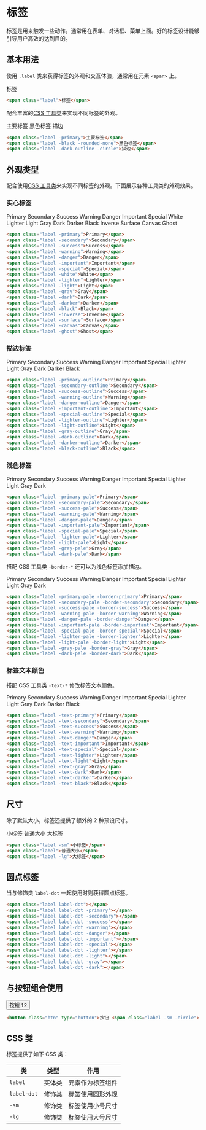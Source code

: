 # 标签

标签是用来触发一些动作。通常用在表单、对话框、菜单上面。好的标签设计能够引导用户高效的达到目的。

## 基本用法

使用 `.label` 类来获得标签的外观和交互体验，通常用在元素 `<span>` 上。

<Example class="flex gap-4">
  <span class="label">标签</span>
</Example>

```html
<span class="label">标签</span>
```

配合丰富的[CSS 工具类](/lib/utilities/)来实现不同标签的外观。

<Example class="flex gap-4 flex-wrap" background="light-circle">
  <span class="label -primary">主要标签</span>
  <span class="label -black -rounded-none">黑色标签</span>
  <span class="label -dark-outline -circle">描边</span>
</Example>

```html
<span class="label -primary">主要标签</span>
<span class="label -black -rounded-none">黑色标签</span>
<span class="label -dark-outline -circle">描边</span>
```

## 外观类型

配合使用[CSS 工具类](/lib/utilities/)来实现不同标签的外观。下面展示各种工具类的外观效果。

### 实心标签

<Example class="flex gap-4 flex-wrap" background="light-circle">
  <span class="label -primary">Primary</span>
  <span class="label -secondary">Secondary</span>
  <span class="label -success">Success</span>
  <span class="label -warning">Warning</span>
  <span class="label -danger">Danger</span>
  <span class="label -important">Important</span>
  <span class="label -special">Special</span>
  <span class="label -white">White</span>
  <span class="label -lighter">Lighter</span>
  <span class="label -light">Light</span>
  <span class="label -gray">Gray</span>
  <span class="label -dark">Dark</span>
  <span class="label -darker">Darker</span>
  <span class="label -black">Black</span>
  <span class="label -inverse">Inverse</span>
  <span class="label -surface">Surface</span>
  <span class="label -canvas">Canvas</span>
  <span class="label -ghost">Ghost</span>
</Example>

```html
<span class="label -primary">Primary</span>
<span class="label -secondary">Secondary</span>
<span class="label -success">Success</span>
<span class="label -warning">Warning</span>
<span class="label -danger">Danger</span>
<span class="label -important">Important</span>
<span class="label -special">Special</span>
<span class="label -white">White</span>
<span class="label -lighter">Lighter</span>
<span class="label -light">Light</span>
<span class="label -gray">Gray</span>
<span class="label -dark">Dark</span>
<span class="label -darker">Darker</span>
<span class="label -black">Black</span>
<span class="label -inverse">Inverse</span>
<span class="label -surface">Surface</span>
<span class="label -canvas">Canvas</span>
<span class="label -ghost">Ghost</span>
```

### 描边标签

<Example class="flex gap-4 flex-wrap" background="light-circle">
  <span class="label -primary-outline">Primary</span>
  <span class="label -secondary-outline">Secondary</span>
  <span class="label -success-outline">Success</span>
  <span class="label -warning-outline">Warning</span>
  <span class="label -danger-outline">Danger</span>
  <span class="label -important-outline">Important</span>
  <span class="label -special-outline">Special</span>
  <span class="label -lighter-outline">Lighter</span>
  <span class="label -light-outline">Light</span>
  <span class="label -gray-outline">Gray</span>
  <span class="label -dark-outline">Dark</span>
  <span class="label -darker-outline">Darker</span>
  <span class="label -black-outline">Black</span>
</Example>

```html
<span class="label -primary-outline">Primary</span>
<span class="label -secondary-outline">Secondary</span>
<span class="label -success-outline">Success</span>
<span class="label -warning-outline">Warning</span>
<span class="label -danger-outline">Danger</span>
<span class="label -important-outline">Important</span>
<span class="label -special-outline">Special</span>
<span class="label -lighter-outline">Lighter</span>
<span class="label -light-outline">Light</span>
<span class="label -gray-outline">Gray</span>
<span class="label -dark-outline">Dark</span>
<span class="label -darker-outline">Darker</span>
<span class="label -black-outline">Black</span>
```

### 浅色标签

<Example class="flex gap-4 flex-wrap" background="light-circle">
  <span class="label -primary-pale">Primary</span>
  <span class="label -secondary-pale">Secondary</span>
  <span class="label -success-pale">Success</span>
  <span class="label -warning-pale">Warning</span>
  <span class="label -danger-pale">Danger</span>
  <span class="label -important-pale">Important</span>
  <span class="label -special-pale">Special</span>
  <span class="label -lighter-pale">Lighter</span>
  <span class="label -light-pale">Light</span>
  <span class="label -gray-pale">Gray</span>
  <span class="label -dark-pale">Dark</span>
</Example>

```html
<span class="label -primary-pale">Primary</span>
<span class="label -secondary-pale">Secondary</span>
<span class="label -success-pale">Success</span>
<span class="label -warning-pale">Warning</span>
<span class="label -danger-pale">Danger</span>
<span class="label -important-pale">Important</span>
<span class="label -special-pale">Special</span>
<span class="label -lighter-pale">Lighter</span>
<span class="label -light-pale">Light</span>
<span class="label -gray-pale">Gray</span>
<span class="label -dark-pale">Dark</span>
```

搭配 CSS 工具类 `-border-*` 还可以为浅色标签添加描边。

<Example class="flex gap-4 flex-wrap" background="light-circle">
  <span class="label -primary-pale -border-primary">Primary</span>
  <span class="label -secondary-pale -border-secondary">Secondary</span>
  <span class="label -success-pale -border-success">Success</span>
  <span class="label -warning-pale -border-warning">Warning</span>
  <span class="label -danger-pale -border-danger">Danger</span>
  <span class="label -important-pale -border-important">Important</span>
  <span class="label -special-pale -border-special">Special</span>
  <span class="label -lighter-pale -border-lighter">Lighter</span>
  <span class="label -light-pale -border-light">Light</span>
  <span class="label -gray-pale -border-gray">Gray</span>
  <span class="label -dark-pale -border-dark">Dark</span>
</Example>

```html
<span class="label -primary-pale -border-primary">Primary</span>
<span class="label -secondary-pale -border-secondary">Secondary</span>
<span class="label -success-pale -border-success">Success</span>
<span class="label -warning-pale -border-warning">Warning</span>
<span class="label -danger-pale -border-danger">Danger</span>
<span class="label -important-pale -border-important">Important</span>
<span class="label -special-pale -border-special">Special</span>
<span class="label -lighter-pale -border-lighter">Lighter</span>
<span class="label -light-pale -border-light">Light</span>
<span class="label -gray-pale -border-gray">Gray</span>
<span class="label -dark-pale -border-dark">Dark</span>
```

### 标签文本颜色

搭配 CSS 工具类 `-text-*` 修改标签文本颜色。

<Example class="flex gap-4 flex-wrap" background="light-circle">
  <span class="label -text-primary">Primary</span>
  <span class="label -text-secondary">Secondary</span>
  <span class="label -text-success">Success</span>
  <span class="label -text-warning">Warning</span>
  <span class="label -text-danger">Danger</span>
  <span class="label -text-important">Important</span>
  <span class="label -text-special">Special</span>
  <span class="label -text-lighter">Lighter</span>
  <span class="label -text-light">Light</span>
  <span class="label -text-gray">Gray</span>
  <span class="label -text-dark">Dark</span>
  <span class="label -text-darker">Darker</span>
  <span class="label -text-black">Black</span>
</Example>

```html
<span class="label -text-primary">Primary</span>
<span class="label -text-secondary">Secondary</span>
<span class="label -text-success">Success</span>
<span class="label -text-warning">Warning</span>
<span class="label -text-danger">Danger</span>
<span class="label -text-important">Important</span>
<span class="label -text-special">Special</span>
<span class="label -text-lighter">Lighter</span>
<span class="label -text-light">Light</span>
<span class="label -text-gray">Gray</span>
<span class="label -text-dark">Dark</span>
<span class="label -text-darker">Darker</span>
<span class="label -text-black">Black</span>
```

## 尺寸

除了默认大小，标签还提供了额外的 2 种预设尺寸。

<Example class="flex gap-4 flex-wrap items-end">
  <span class="label -sm">小标签</span>
  <span class="label">普通大小</span>
  <span class="label -lg">大标签</span>
</Example>

```html
<span class="label -sm">小标签</span>
<span class="label">普通大小</span>
<span class="label -lg">大标签</span>
```
## 圆点标签

当与修饰类 `label-dot` 一起使用时则获得圆点标签。

<Example class="flex gap-4 items-end">
  <span class="label label-dot"></span>
  <span class="label label-dot -primary"></span>
  <span class="label label-dot -secondary"></span>
  <span class="label label-dot -success"></span>
  <span class="label label-dot -warning"></span>
  <span class="label label-dot -danger"></span>
  <span class="label label-dot -important"></span>
  <span class="label label-dot -special"></span>
  <span class="label label-dot -lighter"></span>
  <span class="label label-dot -light"></span>
  <span class="label label-dot -gray"></span>
  <span class="label label-dot -dark"></span>
</Example>

```html
<span class="label label-dot"></span>
<span class="label label-dot -primary"></span>
<span class="label label-dot -secondary"></span>
<span class="label label-dot -success"></span>
<span class="label label-dot -warning"></span>
<span class="label label-dot -danger"></span>
<span class="label label-dot -important"></span>
<span class="label label-dot -special"></span>
<span class="label label-dot -lighter"></span>
<span class="label label-dot -light"></span>
<span class="label label-dot -gray"></span>
<span class="label label-dot -dark"></span>
```

## 与按钮组合使用
<Example class="flex gap-4 items-end">
  <button class="btn" type="button">按钮 <span class="label -sm -circle">12</span></button>
</Example>

```html
<button class="btn" type="button">按钮 <span class="label -sm -circle">12</span></button>
```
## CSS 类

标签提供了如下 CSS 类：

| 类        | 类型           | 作用  |
| ------------- |:-------------:| ----- |
| `label`      | 实体类 | 元素作为标签组件 |
| `label-dot`      | 修饰类 | 标签使用圆形外观 |
| `-sm`      | 修饰类      |   标签使用小号尺寸 |
| `-lg`      | 修饰类      |   标签使用大号尺寸 |
